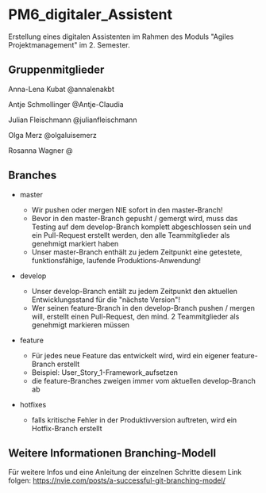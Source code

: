# PM6_digitaler_Assistent
Erstellung eines digitalen Assistenten im Rahmen des Moduls "Agiles Projektmanagement" im 2. Semester.

## Gruppenmitglieder
Anna-Lena Kubat @annalenakbt

Antje Schmollinger @Antje-Claudia

Julian Fleischmann @julianfleischmann

Olga Merz @olgaluisemerz

Rosanna Wagner @

## Branches
- master
  - Wir pushen oder mergen NIE sofort in den master-Branch!
  - Bevor in den master-Branch gepusht / gemergt wird, muss das Testing auf dem develop-Branch komplett abgeschlossen sein und ein Pull-Request erstellt werden, den alle Teammitglieder als genehmigt markiert haben
  - Unser master-Branch enthält zu jedem Zeitpunkt eine getestete, funktionsfähige, laufende Produktions-Anwendung!

- develop
  - Unser develop-Branch entält zu jedem Zeitpunkt den aktuellen Entwicklungsstand für die "nächste Version"!
  - Wer seinen feature-Branch in den develop-Branch pushen / mergen will, erstellt einen Pull-Request, den mind. 2 Teammitglieder als genehmigt markieren müssen

- feature
  - Für jedes neue Feature das entwickelt wird, wird ein eigener feature-Branch erstellt
  - Beispiel: User_Story_1-Framework_aufsetzen
  - die feature-Branches zweigen immer vom aktuellen develop-Branch ab
 
- hotfixes
  - falls kritische Fehler in der Produktivversion auftreten, wird ein Hotfix-Branch erstellt

## Weitere Informationen Branching-Modell
Für weitere Infos und eine Anleitung der einzelnen Schritte diesem Link folgen:
https://nvie.com/posts/a-successful-git-branching-model/
